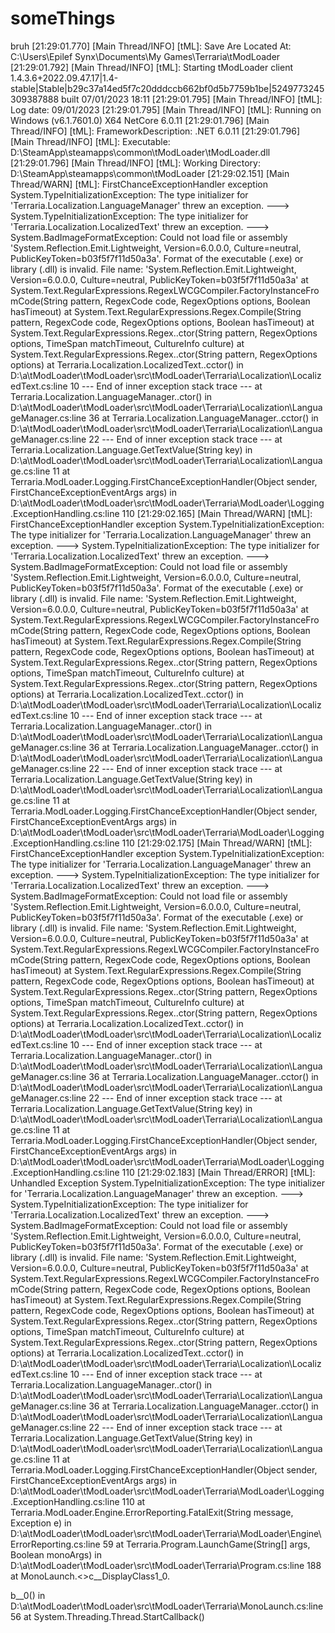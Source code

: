 # someThings
bruh
[21:29:01.770] [Main Thread/INFO] [tML]: Save Are Located At: C:\Users\Epilef Synx\Documents\My Games\Terraria\tModLoader
[21:29:01.792] [Main Thread/INFO] [tML]: Starting tModLoader client 1.4.3.6+2022.09.47.17|1.4-stable|Stable|b29c37a14ed5f7c20dddccb662bf0d5b7759b1be|5249773245309387888 built 07/01/2023 18:11
[21:29:01.795] [Main Thread/INFO] [tML]: Log date: 09/01/2023
[21:29:01.795] [Main Thread/INFO] [tML]: Running on Windows (v6.1.7601.0) X64 NetCore 6.0.11
[21:29:01.796] [Main Thread/INFO] [tML]: FrameworkDescription: .NET 6.0.11
[21:29:01.796] [Main Thread/INFO] [tML]: Executable: D:\SteamApp\steamapps\common\tModLoader\tModLoader.dll
[21:29:01.796] [Main Thread/INFO] [tML]: Working Directory: D:\SteamApp\steamapps\common\tModLoader
[21:29:02.151] [Main Thread/WARN] [tML]: FirstChanceExceptionHandler exception
System.TypeInitializationException: The type initializer for 'Terraria.Localization.LanguageManager' threw an exception.
 ---> System.TypeInitializationException: The type initializer for 'Terraria.Localization.LocalizedText' threw an exception.
 ---> System.BadImageFormatException: Could not load file or assembly 'System.Reflection.Emit.Lightweight, Version=6.0.0.0, Culture=neutral, PublicKeyToken=b03f5f7f11d50a3a'. Format of the executable (.exe) or library (.dll) is invalid.
File name: 'System.Reflection.Emit.Lightweight, Version=6.0.0.0, Culture=neutral, PublicKeyToken=b03f5f7f11d50a3a'
   at System.Text.RegularExpressions.RegexLWCGCompiler.FactoryInstanceFromCode(String pattern, RegexCode code, RegexOptions options, Boolean hasTimeout)
   at System.Text.RegularExpressions.Regex.Compile(String pattern, RegexCode code, RegexOptions options, Boolean hasTimeout)
   at System.Text.RegularExpressions.Regex..ctor(String pattern, RegexOptions options, TimeSpan matchTimeout, CultureInfo culture)
   at System.Text.RegularExpressions.Regex..ctor(String pattern, RegexOptions options)
   at Terraria.Localization.LocalizedText..cctor() in D:\a\tModLoader\tModLoader\src\tModLoader\Terraria\Localization\LocalizedText.cs:line 10
   --- End of inner exception stack trace ---
   at Terraria.Localization.LanguageManager..ctor() in D:\a\tModLoader\tModLoader\src\tModLoader\Terraria\Localization\LanguageManager.cs:line 36
   at Terraria.Localization.LanguageManager..cctor() in D:\a\tModLoader\tModLoader\src\tModLoader\Terraria\Localization\LanguageManager.cs:line 22
   --- End of inner exception stack trace ---
   at Terraria.Localization.Language.GetTextValue(String key) in D:\a\tModLoader\tModLoader\src\tModLoader\Terraria\Localization\Language.cs:line 11
   at Terraria.ModLoader.Logging.FirstChanceExceptionHandler(Object sender, FirstChanceExceptionEventArgs args) in D:\a\tModLoader\tModLoader\src\tModLoader\Terraria\ModLoader\Logging.ExceptionHandling.cs:line 110
[21:29:02.165] [Main Thread/WARN] [tML]: FirstChanceExceptionHandler exception
System.TypeInitializationException: The type initializer for 'Terraria.Localization.LanguageManager' threw an exception.
 ---> System.TypeInitializationException: The type initializer for 'Terraria.Localization.LocalizedText' threw an exception.
 ---> System.BadImageFormatException: Could not load file or assembly 'System.Reflection.Emit.Lightweight, Version=6.0.0.0, Culture=neutral, PublicKeyToken=b03f5f7f11d50a3a'. Format of the executable (.exe) or library (.dll) is invalid.
File name: 'System.Reflection.Emit.Lightweight, Version=6.0.0.0, Culture=neutral, PublicKeyToken=b03f5f7f11d50a3a'
   at System.Text.RegularExpressions.RegexLWCGCompiler.FactoryInstanceFromCode(String pattern, RegexCode code, RegexOptions options, Boolean hasTimeout)
   at System.Text.RegularExpressions.Regex.Compile(String pattern, RegexCode code, RegexOptions options, Boolean hasTimeout)
   at System.Text.RegularExpressions.Regex..ctor(String pattern, RegexOptions options, TimeSpan matchTimeout, CultureInfo culture)
   at System.Text.RegularExpressions.Regex..ctor(String pattern, RegexOptions options)
   at Terraria.Localization.LocalizedText..cctor() in D:\a\tModLoader\tModLoader\src\tModLoader\Terraria\Localization\LocalizedText.cs:line 10
   --- End of inner exception stack trace ---
   at Terraria.Localization.LanguageManager..ctor() in D:\a\tModLoader\tModLoader\src\tModLoader\Terraria\Localization\LanguageManager.cs:line 36
   at Terraria.Localization.LanguageManager..cctor() in D:\a\tModLoader\tModLoader\src\tModLoader\Terraria\Localization\LanguageManager.cs:line 22
   --- End of inner exception stack trace ---
   at Terraria.Localization.Language.GetTextValue(String key) in D:\a\tModLoader\tModLoader\src\tModLoader\Terraria\Localization\Language.cs:line 11
   at Terraria.ModLoader.Logging.FirstChanceExceptionHandler(Object sender, FirstChanceExceptionEventArgs args) in D:\a\tModLoader\tModLoader\src\tModLoader\Terraria\ModLoader\Logging.ExceptionHandling.cs:line 110
[21:29:02.175] [Main Thread/WARN] [tML]: FirstChanceExceptionHandler exception
System.TypeInitializationException: The type initializer for 'Terraria.Localization.LanguageManager' threw an exception.
 ---> System.TypeInitializationException: The type initializer for 'Terraria.Localization.LocalizedText' threw an exception.
 ---> System.BadImageFormatException: Could not load file or assembly 'System.Reflection.Emit.Lightweight, Version=6.0.0.0, Culture=neutral, PublicKeyToken=b03f5f7f11d50a3a'. Format of the executable (.exe) or library (.dll) is invalid.
File name: 'System.Reflection.Emit.Lightweight, Version=6.0.0.0, Culture=neutral, PublicKeyToken=b03f5f7f11d50a3a'
   at System.Text.RegularExpressions.RegexLWCGCompiler.FactoryInstanceFromCode(String pattern, RegexCode code, RegexOptions options, Boolean hasTimeout)
   at System.Text.RegularExpressions.Regex.Compile(String pattern, RegexCode code, RegexOptions options, Boolean hasTimeout)
   at System.Text.RegularExpressions.Regex..ctor(String pattern, RegexOptions options, TimeSpan matchTimeout, CultureInfo culture)
   at System.Text.RegularExpressions.Regex..ctor(String pattern, RegexOptions options)
   at Terraria.Localization.LocalizedText..cctor() in D:\a\tModLoader\tModLoader\src\tModLoader\Terraria\Localization\LocalizedText.cs:line 10
   --- End of inner exception stack trace ---
   at Terraria.Localization.LanguageManager..ctor() in D:\a\tModLoader\tModLoader\src\tModLoader\Terraria\Localization\LanguageManager.cs:line 36
   at Terraria.Localization.LanguageManager..cctor() in D:\a\tModLoader\tModLoader\src\tModLoader\Terraria\Localization\LanguageManager.cs:line 22
   --- End of inner exception stack trace ---
   at Terraria.Localization.Language.GetTextValue(String key) in D:\a\tModLoader\tModLoader\src\tModLoader\Terraria\Localization\Language.cs:line 11
   at Terraria.ModLoader.Logging.FirstChanceExceptionHandler(Object sender, FirstChanceExceptionEventArgs args) in D:\a\tModLoader\tModLoader\src\tModLoader\Terraria\ModLoader\Logging.ExceptionHandling.cs:line 110
[21:29:02.183] [Main Thread/ERROR] [tML]: Unhandled Exception
System.TypeInitializationException: The type initializer for 'Terraria.Localization.LanguageManager' threw an exception.
 ---> System.TypeInitializationException: The type initializer for 'Terraria.Localization.LocalizedText' threw an exception.
 ---> System.BadImageFormatException: Could not load file or assembly 'System.Reflection.Emit.Lightweight, Version=6.0.0.0, Culture=neutral, PublicKeyToken=b03f5f7f11d50a3a'. Format of the executable (.exe) or library (.dll) is invalid.
File name: 'System.Reflection.Emit.Lightweight, Version=6.0.0.0, Culture=neutral, PublicKeyToken=b03f5f7f11d50a3a'
   at System.Text.RegularExpressions.RegexLWCGCompiler.FactoryInstanceFromCode(String pattern, RegexCode code, RegexOptions options, Boolean hasTimeout)
   at System.Text.RegularExpressions.Regex.Compile(String pattern, RegexCode code, RegexOptions options, Boolean hasTimeout)
   at System.Text.RegularExpressions.Regex..ctor(String pattern, RegexOptions options, TimeSpan matchTimeout, CultureInfo culture)
   at System.Text.RegularExpressions.Regex..ctor(String pattern, RegexOptions options)
   at Terraria.Localization.LocalizedText..cctor() in D:\a\tModLoader\tModLoader\src\tModLoader\Terraria\Localization\LocalizedText.cs:line 10
   --- End of inner exception stack trace ---
   at Terraria.Localization.LanguageManager..ctor() in D:\a\tModLoader\tModLoader\src\tModLoader\Terraria\Localization\LanguageManager.cs:line 36
   at Terraria.Localization.LanguageManager..cctor() in D:\a\tModLoader\tModLoader\src\tModLoader\Terraria\Localization\LanguageManager.cs:line 22
   --- End of inner exception stack trace ---
   at Terraria.Localization.Language.GetTextValue(String key) in D:\a\tModLoader\tModLoader\src\tModLoader\Terraria\Localization\Language.cs:line 11
   at Terraria.ModLoader.Logging.FirstChanceExceptionHandler(Object sender, FirstChanceExceptionEventArgs args) in D:\a\tModLoader\tModLoader\src\tModLoader\Terraria\ModLoader\Logging.ExceptionHandling.cs:line 110
   at Terraria.ModLoader.Engine.ErrorReporting.FatalExit(String message, Exception e) in D:\a\tModLoader\tModLoader\src\tModLoader\Terraria\ModLoader\Engine\ErrorReporting.cs:line 59
   at Terraria.Program.LaunchGame(String[] args, Boolean monoArgs) in D:\a\tModLoader\tModLoader\src\tModLoader\Terraria\Program.cs:line 188
   at MonoLaunch.<>c__DisplayClass1_0.<Main>b__0() in D:\a\tModLoader\tModLoader\src\tModLoader\Terraria\MonoLaunch.cs:line 56
   at System.Threading.Thread.StartCallback()
